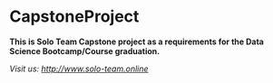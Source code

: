 # CapstoneProject

<b>
This is Solo Team Capstone project as a requirements for the Data Science Bootcamp/Course graduation.
</b>

<!-- 
This project is made in partial fulfillment of the Service Design Innovation Project for my master degree. The student data is from the University of Maastricht (UM). Do note that this piece of code is part one of four for the entire project. However, since the purpose of this github account is to serve as my portfolio and proof of my coding capabilities, I will only include code that I have personally written. With that being said, this piece of code is made by me and another group member, Robbert Lalisang. 
--->


<i> Visit us: http://www.solo-team.online </i>
